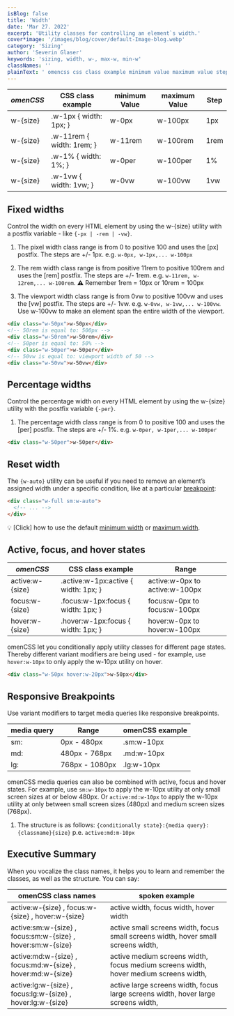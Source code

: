 ```yaml
---
isBlog: false
title: 'Width'
date: 'Mar 27. 2022'
excerpt: 'Utility classes for controlling an element`s width.'
cover*image: '/images/blog/cover/default-Image-blog.webp'
category: 'Sizing'
author: 'Severin Glaser'
keywords: 'sizing, width, w-, max-w, min-w'
classNames: ''
plainText: ' omencss css class example minimum value maximum value step - - - - w- size w-1px width: 1px; w-0px w-100px 1px w- size w-11rem width: 1rem; w-11rem w-100rem 1rem w- size w-1% width: 1%; w-0per w-100per 1% w- size w-1vw width: 1vw; w-0vw w-100vw 1vw fixed widths control the width on every html element by using the w- size utility with a postfix variable - like -px -rem -vw 1 the pixel width class range is from 0 to positive 100 and uses the px postfix the steps are + - 1px e g w-0px w-1px w-100px 2 the rem width class range is from positive 11rem to positive 100rem and uses the rem postfix the steps are + - 1rem e g w-11rem w-12rem w-100rem ⚠️ remember 1rem = 10px or 10rem = 100px 3 the viewport width class range is from 0vw to positive 100vw and uses the vw postfix the steps are + - 1vw e g w-0vw w-1vw w-100vw use w-100vw to make an element span the entire width of the viewport html div class=w-50px w-50px div ! 50rem is equal to: 500px div class=w-50rem w-50rem div ! 50per is equal to: 50% div class=w-50per w-50per div ! 50vw is equal to: viewport width of 50 div class=w-50vw w-50vw div percentage widths control the percentage width on every html element by using the w- size utility with the postfix variable -per 1 the percentage width class range is from 0 to positive 100 and uses the per postfix the steps are + - 1% e g w-0per w-1per w-100per html div class=w-50per w-50per div reset width the w-auto utility can be useful if you need to remove an element’s assigned width under a specific condition like at a particular breakpoint blog responsive-omencss-breakpoints : html div class=w-full sm:w-auto ! div active focus and hover states omencss css class example range - - active:w- size active :w-1px:active width: 1px; active:w-0px to active:w-100px focus:w- size focus :w-1px:focus width: 1px; focus:w-0px to focus:w-100px hover:w- size hover :w-1px:focus width: 1px; hover:w-0px to hover:w-100px omencss let you conditionally apply utility classes for different page states thereby different variant modifiers are being used - for example use hover:w-10px to only apply the w-10px utility on hover html div class=w-50px hover:w-20px w-50px div responsive breakpoints use variant modifiers to target media queries like responsive breakpoints media query range omencss example - - sm: 0px - 480px sm:w-10px md: 480px - 768px md:w-10px lg: 768px - 1080px lg:w-10px omencss media queries can also be combined with active focus and hover states for example use sm:w-10px to apply the w-10px utility at only small screen sizes at or below 480px or active:md:w-10px to apply the w-10px utility at only between small screen sizes 480px and medium screen sizes 768px 1 the structure is as follows: conditionally state : media query : classname size p e active:md:m-10px executive summary when you vocalize the class names it helps you to learn and remember the classes as well as the structure you can say: omenCSS class names spoken example active:w- size focus:w- size hover:w- size active width focus width hover width active:sm:w- size focus:sm:w- size hover:sm:w- size active small screens width focus small screens width hover small screens width active:md:w- size focus:md:w- size hover:md:w- size active medium screens width focus medium screens width hover medium screens width active:lg:w- size focus:lg:w- size hover:lg:w- size active large screens width focus large screens width hover large screens width '
---
```


| _omenCSS_ | CSS class example         | minimum Value | maximum Value | Step |
| --------- | ------------------------- | ------------- | ------------- | ---- |
| w-{size}  | .w-1px { width: 1px; }    | w-0px         | w-100px       | 1px  |
| w-{size}  | .w-11rem { width: 1rem; } | w-11rem       | w-100rem      | 1rem |
| w-{size}  | .w-1% { width: 1%; }      | w-0per        | w-100per      | 1%   |
| w-{size}  | .w-1vw { width: 1vw; }    | w-0vw         | w-100vw       | 1vw  |

## Fixed widths

Control the width on every HTML element by using the w-{size} utility with a postfix variable - like `{-px | -rem | -vw}`.

1. The pixel width class range is from 0 to positive 100 and uses the [px] postfix. The steps are +/- 1px. e.g. `w-0px, w-1px,... w-100px`

2. The rem width class range is from positive 11rem to positive 100rem and uses the [rem] postfix. The steps are +/- 1rem. e.g. `w-11rem, w-12rem,... w-100rem`. ⚠️ Remember 1rem = 10px or 10rem = 100px

3. The viewport width class range is from 0vw to positive 100vw and uses the [vw] postfix. The steps are +/- 1vw. e.g. `w-0vw, w-1vw,... w-100vw`. Use w-100vw to make an element span the entire width of the viewport.

```html
<div class="w-50px">w-50px</div>
<!-- 50rem is equal to: 500px -->
<div class="w-50rem">w-50rem</div>
<!-- 50per is equal to: 50% -->
<div class="w-50per">w-50per</div>
<!-- 50vw is equal to: viewport width of 50 -->
<div class="w-50vw">w-50vw</div>
```

## Percentage widths

Control the percentage width on every HTML element by using the w-{size} utility with the postfix variable `{-per}`.

1. The percentage width class range is from 0 to positive 100 and uses the [per] postfix. The steps are +/- 1%. e.g. `w-0per, w-1per,... w-100per`

```html
<div class="w-50per">w-50per</div>
```

## Reset width

The `{w-auto}` utility can be useful if you need to remove an element’s assigned width under a specific condition, like at a particular [breakpoint](/blog/responsive-omencss-breakpoints):

```html
<div class="w-full sm:w-auto">
  <!-- ... -->
</div>
```

💡 [Click] how to use the default [minimum width](/docs/sizing-minimum-width) or [maximum width](/docs/sizing-maximum-width).

## Active, focus, and hover states

| _omenCSS_       | CSS class example                     | Range                          |
| --------------- | ------------------------------------- | ------------------------------ |
| active:w-{size} | .active\:w-1px:active { width: 1px; } | active:w-0px to active:w-100px |
| focus:w-{size}  | .focus\:w-1px:focus { width: 1px; }   | focus:w-0px to focus:w-100px   |
| hover:w-{size}  | .hover\:w-1px:focus { width: 1px; }   | hover:w-0px to hover:w-100px   |

omenCSS let you conditionally apply utility classes for different page states. Thereby different variant modifiers are being used - for example, use `hover:w-10px` to only apply the w-10px utility on hover.

```html
<div class="w-50px hover:w-20px">w-50px</div>
```

## Responsive Breakpoints

Use variant modifiers to target media queries like responsive breakpoints.

| media query | Range          | omenCSS example |
| ----------- | -------------- | --------------- |
| sm:         | 0px - 480px    | .sm:w-10px      |
| md:         | 480px - 768px  | .md:w-10px      |
| lg:         | 768px - 1080px | .lg:w-10px      |

omenCSS media queries can also be combined with active, focus and hover states. For example, use `sm:w-10px` to apply the w-10px utility at only small screen sizes at or below 480px. Or `active:md:w-10px` to apply the w-10px utility at only between small screen sizes (480px) and medium screen sizes (768px).

1. The structure is as follows: `{conditionally state}:{media query}:{classname}{size}` p.e. `active:md:m-10px`

## Executive Summary

When you vocalize the class names, it helps you to learn and remember the classes, as well as the structure. You can say:

| omenCSS class names                                        | spoken example                                                                       |
| ---------------------------------------------------------- | ------------------------------------------------------------------------------------ |
| active:w-{size} , focus:w-{size} , hover:w-{size}          | active width, focus width, hover width                                               |
| active:sm:w-{size} , focus:sm:w-{size} , hover:sm:w-{size} | active small screens width, focus small screens width, hover small screens width,    |
| active:md:w-{size} , focus:md:w-{size} , hover:md:w-{size} | active medium screens width, focus medium screens width, hover medium screens width, |
| active:lg:w-{size} , focus:lg:w-{size} , hover:lg:w-{size} | active large screens width, focus large screens width, hover large screens width,    |
